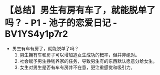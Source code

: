 # 【总结】男生有房有车了，就能脱单了吗？ - P1 - 池子的恋爱日记 - BV1YS4y1p7r2

-   男生有车有房了，就能脱单了吗？
    1.  男生拥有车和房子可以增加追女生成功的概率，但并非绝对。
    2.  社会赋予男生挣钱养家的任务，导致男生有的东西默认愿意分给女生。
    3.  女生对男生是否有车有房并不在意，更注重感觉和吸引力。